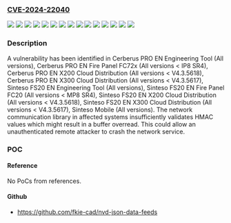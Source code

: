 ### [CVE-2024-22040](https://cve.mitre.org/cgi-bin/cvename.cgi?name=CVE-2024-22040)
![](https://img.shields.io/static/v1?label=Product&message=Cerberus%20PRO%20EN%20Engineering%20Tool&color=blue)
![](https://img.shields.io/static/v1?label=Product&message=Cerberus%20PRO%20EN%20Fire%20Panel%20FC72x&color=blue)
![](https://img.shields.io/static/v1?label=Product&message=Cerberus%20PRO%20EN%20X200%20Cloud%20Distribution&color=blue)
![](https://img.shields.io/static/v1?label=Product&message=Cerberus%20PRO%20EN%20X300%20Cloud%20Distribution&color=blue)
![](https://img.shields.io/static/v1?label=Product&message=Sinteso%20FS20%20EN%20Engineering%20Tool&color=blue)
![](https://img.shields.io/static/v1?label=Product&message=Sinteso%20FS20%20EN%20Fire%20Panel%20FC20&color=blue)
![](https://img.shields.io/static/v1?label=Product&message=Sinteso%20FS20%20EN%20X200%20Cloud%20Distribution&color=blue)
![](https://img.shields.io/static/v1?label=Product&message=Sinteso%20FS20%20EN%20X300%20Cloud%20Distribution&color=blue)
![](https://img.shields.io/static/v1?label=Product&message=Sinteso%20Mobile&color=blue)
![](https://img.shields.io/static/v1?label=Version&message=0%3C%20*%20&color=brighgreen)
![](https://img.shields.io/static/v1?label=Version&message=0%3C%20IP8%20SR4%20&color=brighgreen)
![](https://img.shields.io/static/v1?label=Version&message=0%3C%20MP8%20SR4%20&color=brighgreen)
![](https://img.shields.io/static/v1?label=Version&message=0%3C%20V4.3.5617%20&color=brighgreen)
![](https://img.shields.io/static/v1?label=Version&message=0%3C%20V4.3.5618%20&color=brighgreen)
![](https://img.shields.io/static/v1?label=Vulnerability&message=CWE-125%3A%20Out-of-bounds%20Read&color=brighgreen)

### Description

A vulnerability has been identified in Cerberus PRO EN Engineering Tool (All versions), Cerberus PRO EN Fire Panel FC72x (All versions < IP8 SR4), Cerberus PRO EN X200 Cloud Distribution (All versions < V4.3.5618), Cerberus PRO EN X300 Cloud Distribution (All versions < V4.3.5617), Sinteso FS20 EN Engineering Tool (All versions), Sinteso FS20 EN Fire Panel FC20 (All versions < MP8 SR4), Sinteso FS20 EN X200 Cloud Distribution (All versions < V4.3.5618), Sinteso FS20 EN X300 Cloud Distribution (All versions < V4.3.5617), Sinteso Mobile (All versions). The network communication library in affected systems insufficiently validates HMAC values which might result in a buffer overread.This could allow an unauthenticated remote attacker to crash the network service.

### POC

#### Reference
No PoCs from references.

#### Github
- https://github.com/fkie-cad/nvd-json-data-feeds

